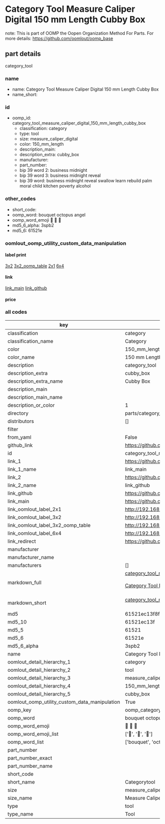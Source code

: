# Category Tool Measure Caliper Digital 150 mm Length Cubby Box  

note: This is part of OOMP the Oopen Organization Method For Parts. For more details: https://github.com/oomlout/oomp_base

##  part details
  



category_tool



### name
* name: Category Tool Measure Caliper Digital 150 mm Length Cubby Box
* name_short: 
### id
* oomp_id: category_tool_measure_caliper_digital_150_mm_length_cubby_box
  * classification: category
  * type: tool
  * size: measure_caliper_digital
  * color: 150_mm_length
  * description_main: 
  * description_extra: cubby_box
  * manufacturer: 
  * part_number: 
  * bip 39 word 2: business midnight
  * bip 39 word 3: business midnight reveal
  * bip 39 word: business midnight reveal swallow learn rebuild palm moral child kitchen poverty alcohol

### other_codes
* short_code: 
* oomp_word: bouquet octopus angel
* oomp_word_emoji :bouquet: :octopus: :angel:
* md5_6_alpha: 3spb2
* md5_6: 61521e






### oomlout_oomp_utility_custom_data_manipulation
#### label print
[3x2](http://192.168.1.245:1112/?label=oomp%203spb2)
[3x2_oomp_table](http://192.168.1.108:1112/?label=oomp%203spb2)
[2x1](http://192.168.1.242:1112/?label=oomp%203spb2)
[6x4](http://192.168.1.55:1112/?label=oomp%203spb2)    

#### link

[link_main](https://github.com/oomlout/oomlout_oomp_version_1_messy/tree/main/parts/category_tool_measure_caliper_digital_150_mm_length_cubby_box) [link_github](https://github.com/oomlout/oomlout_oomp_version_1_messy/tree/main/parts/category_tool_measure_caliper_digital_150_mm_length_cubby_box)                             

#### price







### all codes 
| key | value |  
| --- | --- |  
| classification | category |  
| classification_name | Category |  
| color | 150_mm_length |  
| color_name | 150 mm Length |  
| description | category_tool |  
| description_extra | cubby_box |  
| description_extra_name | Cubby Box |  
| description_main |  |  
| description_main_name |  |  
| description_or_color | 1  |  
| directory | parts/category_tool_measure_caliper_digital_150_mm_length_cubby_box |  
| distributors | [] |  
| filter |  |  
| from_yaml | False |  
| github_link | https://github.com/oomlout/oomlout_oomp_part_src/tree/main/parts/category_tool_measure_caliper_digital_150_mm_length_cubby_box |  
| id | category_tool_measure_caliper_digital_150_mm_length_cubby_box |  
| link_1 | https://github.com/oomlout/oomlout_oomp_version_1_messy/tree/main/parts/category_tool_measure_caliper_digital_150_mm_length_cubby_box |  
| link_1_name | link_main |  
| link_2 | https://github.com/oomlout/oomlout_oomp_version_1_messy/tree/main/parts/category_tool_measure_caliper_digital_150_mm_length_cubby_box |  
| link_2_name | link_github |  
| link_github | https://github.com/oomlout/oomlout_oomp_version_1_messy/tree/main/parts/category_tool_measure_caliper_digital_150_mm_length_cubby_box |  
| link_main | https://github.com/oomlout/oomlout_oomp_version_1_messy/tree/main/parts/category_tool_measure_caliper_digital_150_mm_length_cubby_box |  
| link_oomlout_label_2x1 | http://192.168.1.242:1112/?label=oomp%203spb2 |  
| link_oomlout_label_3x2 | http://192.168.1.245:1112/?label=oomp%203spb2 |  
| link_oomlout_label_3x2_oomp_table | http://192.168.1.108:1112/?label=oomp%203spb2 |  
| link_oomlout_label_6x4 | http://192.168.1.55:1112/?label=oomp%203spb2 |  
| link_redirect | https://github.com/oomlout/oomlout_oomp_version_1_messy/tree/main/parts/category_tool_measure_caliper_digital_150_mm_length_cubby_box |  
| manufacturer |  |  
| manufacturer_name |  |  
| manufacturers | [] |  
| markdown_full | [category_tool_measure_caliper_digital_150_mm_length_cubby_box](none)<br>[](none)<br>[Category Tool Measure Caliper Digital 150 Mm Length Cubby Box](none)<br><br> |  
| markdown_short | [category_tool_measure_caliper_digital_150_mm_length_cubby_box](none)<br><br> |  
| md5 | 61521ec13f8fb3eacd3f6db170e318f8 |  
| md5_10 | 61521ec13f |  
| md5_5 | 61521 |  
| md5_6 | 61521e |  
| md5_6_alpha | 3spb2 |  
| name | Category Tool Measure Caliper Digital 150 mm Length Cubby Box |  
| oomlout_detail_hierarchy_1 | category |  
| oomlout_detail_hierarchy_2 | tool |  
| oomlout_detail_hierarchy_3 | measure_caliper_digital |  
| oomlout_detail_hierarchy_4 | 150_mm_length |  
| oomlout_detail_hierarchy_5 | cubby_box |  
| oomlout_oomp_utility_custom_data_manipulation | True |  
| oomp_key | oomp_category_tool_measure_caliper_digital_150_mm_length_cubby_box |  
| oomp_word | bouquet octopus angel |  
| oomp_word_emoji | :bouquet: :octopus: :angel: |  
| oomp_word_emoji_list | [':bouquet:', ':octopus:', ':angel:'] |  
| oomp_word_list | ['bouquet', 'octopus', 'angel'] |  
| part_number |  |  
| part_number_exact |  |  
| part_number_name |  |  
| short_code |  |  
| short_name | Categorytool |  
| size | measure_caliper_digital |  
| size_name | Measure Caliper Digital |  
| type | tool |  
| type_name | Tool |  

